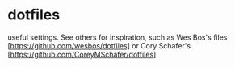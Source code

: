 # dotfiles

useful settings. See others for inspiration, such as Wes Bos's files [https://github.com/wesbos/dotfiles] or Cory Schafer's [https://github.com/CoreyMSchafer/dotfiles]
